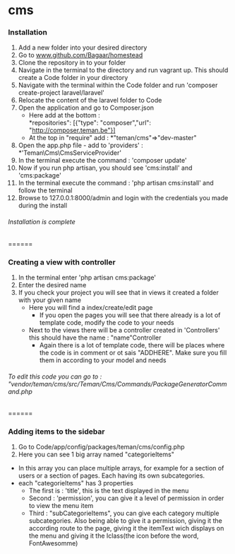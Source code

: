 cms
===

### Installation


  1. Add a new folder into your desired directory
  1. Go to www.github.com/Bagaar/homestead
  1. Clone the repository in to your folder
  1. Navigate in the terminal to the directory and run vagrant up. This should create a Code folder in your directory
  1. Navigate with the terminal within the Code folder and run 'composer create-project laravel/laravel'
  1. Relocate the content of the laravel folder to Code
  1. Open the application and go to Composer.json
     - Here add at the bottom :  
          *repositories": [{"type": "composer","url": "http://composer.teman.be"}]
     - At the top in "require" add : 
          *"teman/cms"=>"dev-master"
  8. Open the app.php file 
    - add to 'providers' : 
     *'Teman\Cms\CmsServiceProvider'
  9. In the terminal execute the command : 'composer update'
  10. Now if you run php artisan, you should see 'cms:install' and 'cms:package'
  11. In the terminal execute the command : 'php artisan cms:install' and follow the terminal 
  12. Browse to 127.0.0.1:8000/admin and login with the credentials you made during the install


###### Installation is complete
======

### Creating a view with controller

  1. In the terminal enter 'php artisan cms:package'
  1. Enter the desired name
  1. If you check your project you will see that in views it created a folder with your given name
      - Here you will find a index/create/edit page
         * If you open the pages you will see that there already is a lot of template code, modify the code to your needs
      - Next to the views there will be a controller created in 'Controllers' this should have the name : "name"Controller
         * Again there is a lot of template code, there will be places where the code is in comment or ot sais "ADDHERE". Make sure you fill them in according to your model and needs

###### To edit this code you can go to : "vendor/teman/cms/src/Teman/Cms/Commands/PackageGeneratorCommand.php
======


### Adding items to the sidebar
1. Go to Code/app/config/packages/teman/cms/config.php
2. Here you can see 1 big array named "categorieItems"
 - In this array you can place multiple arrays, for example for a section of users or a section of pages. Each having its own subcategories.
 - each "categorieItems" has 3 properties 
    * The first is : 'title', this is the text displayed in the menu
    * Second : 'permission', you can give it a level of permission in order to view the menu item
    * Third : "subCategorieItems", you can give each category multiple subcategories. Also being able to give it a permission, giving it the according route to the page, giving it the itemText wich displays on the menu and giving it the Iclass(the icon before the word, FontAwesomme)
    








